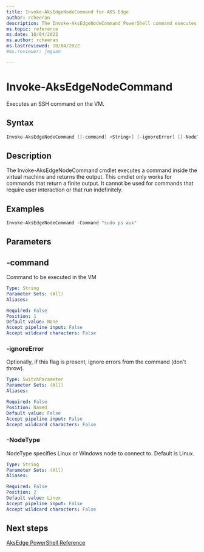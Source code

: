 ```yaml
---
title: Invoke-AksEdgeNodeCommand for AKS Edge
author: rcheeran
description: The Invoke-AksEdgeNodeCommand PowerShell command executes an SSH command on the VM.
ms.topic: reference
ms.date: 10/04/2022
ms.author: rcheeran 
ms.lastreviewed: 10/04/2022
#ms.reviewer: jeguan

---
```


# Invoke-AksEdgeNodeCommand

Executes an SSH command on the VM.

## Syntax

```powershell
Invoke-AksEdgeNodeCommand [[-command] <String>] [-ignoreError] [[-NodeType] <String>]
```

## Description

The Invoke-AksEdgeNodeCommand cmdlet executes a command inside the virtual machine and returns the output.
This cmdlet only works for commands that return a finite output. It cannot be used for commands that require user interaction or that run indefinitely.

## Examples

```powershell
Invoke-AksEdgeNodeCommand -Command "sudo ps aux"
```

## Parameters

## -command

Command to be executed in the VM

```yaml
Type: String
Parameter Sets: (All)
Aliases:

Required: False
Position: 1
Default value: None
Accept pipeline input: False
Accept wildcard characters: False
```

### -ignoreError

Optionally, if this flag is present, ignore errors from the command (don't throw).

```yaml
Type: SwitchParameter
Parameter Sets: (All)
Aliases:

Required: False
Position: Named
Default value: False
Accept pipeline input: False
Accept wildcard characters: False
```

### -NodeType

NodeType specifies Linux or Windows node to connect to.
Default is Linux.

```yaml
Type: String
Parameter Sets: (All)
Aliases:

Required: False
Position: 2
Default value: Linux
Accept pipeline input: False
Accept wildcard characters: False
```

## Next steps

[AksEdge PowerShell Reference](./index.md)
